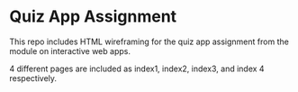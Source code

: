 # Quiz App Assignment

This repo includes HTML wireframing for the quiz app assignment from the module on interactive web apps.

4 different pages are included as index1, index2, index3, and index 4 respectively. 
